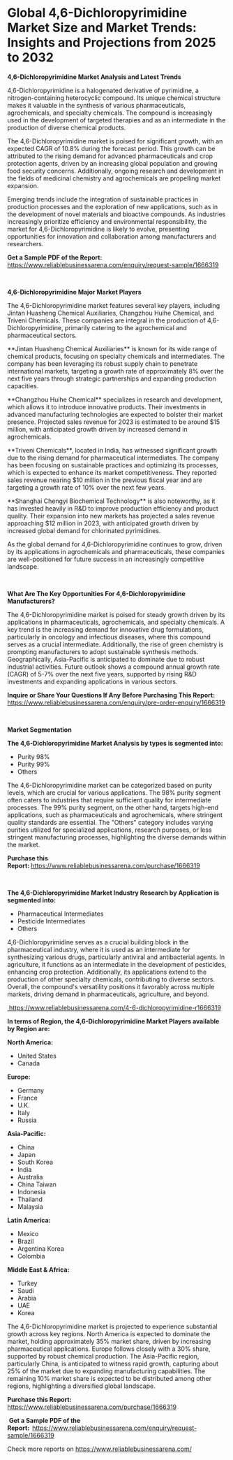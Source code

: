 <p><h1>Global 4,6-Dichloropyrimidine Market Size and Market Trends: Insights and Projections from 2025 to 2032</h1></p><p><strong>4,6-Dichloropyrimidine Market Analysis and Latest Trends</strong></p>
<p><p>4,6-Dichloropyrimidine is a halogenated derivative of pyrimidine, a nitrogen-containing heterocyclic compound. Its unique chemical structure makes it valuable in the synthesis of various pharmaceuticals, agrochemicals, and specialty chemicals. The compound is increasingly used in the development of targeted therapies and as an intermediate in the production of diverse chemical products. </p><p>The 4,6-Dichloropyrimidine market is poised for significant growth, with an expected CAGR of 10.8% during the forecast period. This growth can be attributed to the rising demand for advanced pharmaceuticals and crop protection agents, driven by an increasing global population and growing food security concerns. Additionally, ongoing research and development in the fields of medicinal chemistry and agrochemicals are propelling market expansion. </p><p>Emerging trends include the integration of sustainable practices in production processes and the exploration of new applications, such as in the development of novel materials and bioactive compounds. As industries increasingly prioritize efficiency and environmental responsibility, the market for 4,6-Dichloropyrimidine is likely to evolve, presenting opportunities for innovation and collaboration among manufacturers and researchers.</p></p>
<p><strong>Get a Sample PDF of the Report:&nbsp;</strong> <a href="https://www.reliablebusinessarena.com/enquiry/request-sample/1666319?utm_campaign=2988&utm_medium=2&utm_source=Github&utm_content=ia&utm_term=23032025&utm_id=46-dichloropyrimidine">https://www.reliablebusinessarena.com/enquiry/request-sample/1666319</a></p>
<p>&nbsp;</p>
<p><strong>4,6-Dichloropyrimidine Major Market Players</strong></p>
<p><p>The 4,6-Dichloropyrimidine market features several key players, including Jintan Huasheng Chemical Auxiliaries, Changzhou Huihe Chemical, and Triveni Chemicals. These companies are integral in the production of 4,6-Dichloropyrimidine, primarily catering to the agrochemical and pharmaceutical sectors.</p><p>**Jintan Huasheng Chemical Auxiliaries** is known for its wide range of chemical products, focusing on specialty chemicals and intermediates. The company has been leveraging its robust supply chain to penetrate international markets, targeting a growth rate of approximately 8% over the next five years through strategic partnerships and expanding production capacities.</p><p>**Changzhou Huihe Chemical** specializes in research and development, which allows it to introduce innovative products. Their investments in advanced manufacturing technologies are expected to bolster their market presence. Projected sales revenue for 2023 is estimated to be around $15 million, with anticipated growth driven by increased demand in agrochemicals.</p><p>**Triveni Chemicals**, located in India, has witnessed significant growth due to the rising demand for pharmaceutical intermediates. The company has been focusing on sustainable practices and optimizing its processes, which is expected to enhance its market competitiveness. They reported sales revenue nearing $10 million in the previous fiscal year and are targeting a growth rate of 10% over the next few years.</p><p>**Shanghai Chengyi Biochemical Technology** is also noteworthy, as it has invested heavily in R&D to improve production efficiency and product quality. Their expansion into new markets has projected a sales revenue approaching $12 million in 2023, with anticipated growth driven by increased global demand for chlorinated pyrimidines.</p><p>As the global demand for 4,6-Dichloropyrimidine continues to grow, driven by its applications in agrochemicals and pharmaceuticals, these companies are well-positioned for future success in an increasingly competitive landscape.</p></p>
<p>&nbsp;</p>
<p><strong>What Are The Key Opportunities For 4,6-Dichloropyrimidine Manufacturers?</strong></p>
<p><p>The 4,6-Dichloropyrimidine market is poised for steady growth driven by its applications in pharmaceuticals, agrochemicals, and specialty chemicals. A key trend is the increasing demand for innovative drug formulations, particularly in oncology and infectious diseases, where this compound serves as a crucial intermediate. Additionally, the rise of green chemistry is prompting manufacturers to adopt sustainable synthesis methods. Geographically, Asia-Pacific is anticipated to dominate due to robust industrial activities. Future outlook shows a compound annual growth rate (CAGR) of 5-7% over the next five years, supported by rising R&D investments and expanding applications in various sectors.</p></p>
<p><strong>Inquire or Share Your Questions If Any Before Purchasing This Report:</strong> <a href="https://www.reliablebusinessarena.com/enquiry/pre-order-enquiry/1666319?utm_campaign=2988&utm_medium=2&utm_source=Github&utm_content=ia&utm_term=23032025&utm_id=46-dichloropyrimidine">https://www.reliablebusinessarena.com/enquiry/pre-order-enquiry/1666319</a></p>
<p>&nbsp;</p>
<p><strong>Market Segmentation</strong></p>
<p><strong>The 4,6-Dichloropyrimidine Market Analysis by types is segmented into:</strong></p>
<p><ul><li>Purity 98%</li><li>Purity 99%</li><li>Others</li></ul></p>
<p><p>The 4,6-Dichloropyrimidine market can be categorized based on purity levels, which are crucial for various applications. The 98% purity segment often caters to industries that require sufficient quality for intermediate processes. The 99% purity segment, on the other hand, targets high-end applications, such as pharmaceuticals and agrochemicals, where stringent quality standards are essential. The "Others" category includes varying purities utilized for specialized applications, research purposes, or less stringent manufacturing processes, highlighting the diverse demands within the market.</p></p>
<p><strong>Purchase this Report:&nbsp;</strong><a href="https://www.reliablebusinessarena.com/purchase/1666319?utm_campaign=2988&utm_medium=2&utm_source=Github&utm_content=ia&utm_term=23032025&utm_id=46-dichloropyrimidine">https://www.reliablebusinessarena.com/purchase/1666319</a></p>
<p>&nbsp;</p>
<p><strong>The 4,6-Dichloropyrimidine Market Industry Research by Application is segmented into:</strong></p>
<p><ul><li>Pharmaceutical Intermediates</li><li>Pesticide Intermediates</li><li>Others</li></ul></p>
<p><p>4,6-Dichloropyrimidine serves as a crucial building block in the pharmaceutical industry, where it is used as an intermediate for synthesizing various drugs, particularly antiviral and antibacterial agents. In agriculture, it functions as an intermediate in the development of pesticides, enhancing crop protection. Additionally, its applications extend to the production of other specialty chemicals, contributing to diverse sectors. Overall, the compound's versatility positions it favorably across multiple markets, driving demand in pharmaceuticals, agriculture, and beyond.</p></p>
<p><a href="https://www.reliablebusinessarena.com/4-6-dichloropyrimidine-r1666319?utm_campaign=2988&utm_medium=2&utm_source=Github&utm_content=ia&utm_term=23032025&utm_id=46-dichloropyrimidine">&nbsp;https://www.reliablebusinessarena.com/4-6-dichloropyrimidine-r1666319</a></p>
<p><strong>In terms of Region, the 4,6-Dichloropyrimidine Market Players available by Region are:</strong></p>
<p>
    <p> <strong> North America: </strong>
        <ul>
            <li>United States</li>
            <li>Canada</li>
        </ul>
        </p> 
    <p> <strong> Europe: </strong>
        <ul>
            <li>Germany</li>
            <li>France</li>
            <li>U.K.</li>
            <li>Italy</li>
            <li>Russia</li>
        </ul>
        </p> 
    <p> <strong> Asia-Pacific: </strong>
        <ul>
            <li>China</li>
            <li>Japan</li>
            <li>South Korea</li>
            <li>India</li>
            <li>Australia</li>
            <li>China Taiwan</li>
            <li>Indonesia</li>
            <li>Thailand</li>
            <li>Malaysia</li>
        </ul>
        </p> 
    <p> <strong> Latin America: </strong>
        <ul>
            <li>Mexico</li>
            <li>Brazil</li>
            <li>Argentina Korea</li>
            <li>Colombia</li>
        </ul>
        </p> 
    <p> <strong> Middle East & Africa: </strong>
        <ul>
            <li>Turkey</li>
            <li>Saudi</li>
            <li>Arabia</li>
            <li>UAE</li>
            <li>Korea</li>
        </ul>
    </p>
    </p>
<p><p>The 4,6-Dichloropyrimidine market is projected to experience substantial growth across key regions. North America is expected to dominate the market, holding approximately 35% market share, driven by increasing pharmaceutical applications. Europe follows closely with a 30% share, supported by robust chemical production. The Asia-Pacific region, particularly China, is anticipated to witness rapid growth, capturing about 25% of the market due to expanding manufacturing capabilities. The remaining 10% market share is expected to be distributed among other regions, highlighting a diversified global landscape.</p></p>
<p><strong>Purchase this Report: </strong><a href="https://www.reliablebusinessarena.com/purchase/1666319?utm_campaign=2988&utm_medium=2&utm_source=Github&utm_content=ia&utm_term=23032025&utm_id=46-dichloropyrimidine">https://www.reliablebusinessarena.com/purchase/1666319</a></p>
<p>&nbsp;<strong>Get a Sample PDF of the Report:&nbsp;&nbsp;</strong><a href="https://www.reliablebusinessarena.com/enquiry/request-sample/1666319?utm_campaign=2988&utm_medium=2&utm_source=Github&utm_content=ia&utm_term=23032025&utm_id=46-dichloropyrimidine">https://www.reliablebusinessarena.com/enquiry/request-sample/1666319</a></p>
<p><strong></strong></p>
<p>Check more reports on <a href="https://www.reliablebusinessarena.com/?utm_campaign=2988&utm_medium=2&utm_source=Github&utm_content=ia&utm_term=23032025&utm_id=46-dichloropyrimidine">https://www.reliablebusinessarena.com/</a></p>